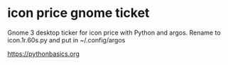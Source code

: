 # icon price gnome ticket 

Gnome 3 desktop ticker for icon price with Python and argos. Rename to icon.1r.60s.py and put in ~/.config/argos

https://pythonbasics.org
